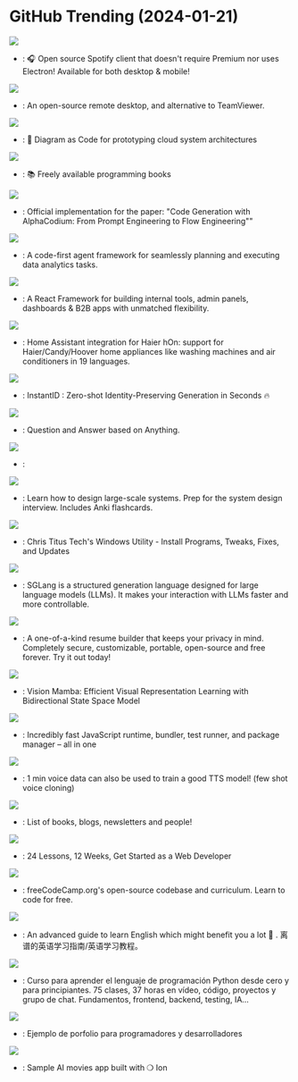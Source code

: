 # GitHub Trending (2024-01-21)

![](https://img.shields.io/badge/Dart-New%20988-green?style=flat-square&logo=appveyor)
- [](https://github.comundefined): 🎧 Open source Spotify client that doesn't require Premium nor uses Electron! Available for both desktop & mobile!

![](https://img.shields.io/badge/Rust-New%20406-green?style=flat-square&logo=appveyor)
- [](https://github.comundefined): An open-source remote desktop, and alternative to TeamViewer.

![](https://img.shields.io/badge/Python-New%2059-green?style=flat-square&logo=appveyor)
- [](https://github.comundefined): 🎨 Diagram as Code for prototyping cloud system architectures

![](https://img.shields.io/badge/none-New%20263-green?style=flat-square&logo=appveyor)
- [](https://github.comundefined): 📚 Freely available programming books

![](https://img.shields.io/badge/Python-New%20272-green?style=flat-square&logo=appveyor)
- [](https://github.comundefined): Official implementation for the paper: "Code Generation with AlphaCodium: From Prompt Engineering to Flow Engineering""

![](https://img.shields.io/badge/Python-New%2088-green?style=flat-square&logo=appveyor)
- [](https://github.comundefined): A code-first agent framework for seamlessly planning and executing data analytics tasks.

![](https://img.shields.io/badge/TypeScript-New%20112-green?style=flat-square&logo=appveyor)
- [](https://github.comundefined): A React Framework for building internal tools, admin panels, dashboards & B2B apps with unmatched flexibility.

![](https://img.shields.io/badge/Python-New%20101-green?style=flat-square&logo=appveyor)
- [](https://github.comundefined): Home Assistant integration for Haier hOn: support for Haier/Candy/Hoover home appliances like washing machines and air conditioners in 19 languages.

![](https://img.shields.io/badge/none-New%20189-green?style=flat-square&logo=appveyor)
- [](https://github.comundefined): InstantID : Zero-shot Identity-Preserving Generation in Seconds 🔥

![](https://img.shields.io/badge/Python-New%20117-green?style=flat-square&logo=appveyor)
- [](https://github.comundefined): Question and Answer based on Anything.

![](https://img.shields.io/badge/Python-New%204-green?style=flat-square&logo=appveyor)
- [](https://github.comundefined): 

![](https://img.shields.io/badge/Python-New%20109-green?style=flat-square&logo=appveyor)
- [](https://github.comundefined): Learn how to design large-scale systems. Prep for the system design interview. Includes Anki flashcards.

![](https://img.shields.io/badge/PowerShell-New%2043-green?style=flat-square&logo=appveyor)
- [](https://github.comundefined): Chris Titus Tech's Windows Utility - Install Programs, Tweaks, Fixes, and Updates

![](https://img.shields.io/badge/Python-New%2099-green?style=flat-square&logo=appveyor)
- [](https://github.comundefined): SGLang is a structured generation language designed for large language models (LLMs). It makes your interaction with LLMs faster and more controllable.

![](https://img.shields.io/badge/TypeScript-New%20232-green?style=flat-square&logo=appveyor)
- [](https://github.comundefined): A one-of-a-kind resume builder that keeps your privacy in mind. Completely secure, customizable, portable, open-source and free forever. Try it out today!

![](https://img.shields.io/badge/Python-New%2091-green?style=flat-square&logo=appveyor)
- [](https://github.comundefined): Vision Mamba: Efficient Visual Representation Learning with Bidirectional State Space Model

![](https://img.shields.io/badge/Zig-New%2045-green?style=flat-square&logo=appveyor)
- [](https://github.comundefined): Incredibly fast JavaScript runtime, bundler, test runner, and package manager – all in one

![](https://img.shields.io/badge/Python-New%201-green?style=flat-square&logo=appveyor)
- [](https://github.comundefined): 1 min voice data can also be used to train a good TTS model! (few shot voice cloning)

![](https://img.shields.io/badge/none-New%20113-green?style=flat-square&logo=appveyor)
- [](https://github.comundefined): List of books, blogs, newsletters and people!

![](https://img.shields.io/badge/JavaScript-New%2057-green?style=flat-square&logo=appveyor)
- [](https://github.comundefined): 24 Lessons, 12 Weeks, Get Started as a Web Developer

![](https://img.shields.io/badge/TypeScript-New%2077-green?style=flat-square&logo=appveyor)
- [](https://github.comundefined): freeCodeCamp.org's open-source codebase and curriculum. Learn to code for free.

![](https://img.shields.io/badge/HTML-New%20229-green?style=flat-square&logo=appveyor)
- [](https://github.comundefined): An advanced guide to learn English which might benefit you a lot 🎉 . 离谱的英语学习指南/英语学习教程。

![](https://img.shields.io/badge/Python-New%2054-green?style=flat-square&logo=appveyor)
- [](https://github.comundefined): Curso para aprender el lenguaje de programación Python desde cero y para principiantes. 75 clases, 37 horas en vídeo, código, proyectos y grupo de chat. Fundamentos, frontend, backend, testing, IA...

![](https://img.shields.io/badge/Astro-New%2050-green?style=flat-square&logo=appveyor)
- [](https://github.comundefined): Ejemplo de porfolio para programadores y desarrolladores

![](https://img.shields.io/badge/TypeScript-New%2082-green?style=flat-square&logo=appveyor)
- [](https://github.comundefined): Sample AI movies app built with ❍ Ion

